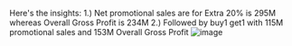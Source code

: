Here's the insights:
1.) Net promotional sales are for Extra 20% is 295M whereas Overall Gross Profit is 234M
2.) Followed by buy1 get1 with 115M promotional sales and 153M Overall Gross Profit
![image](https://github.com/user-attachments/assets/f2b78673-84b5-47b7-8669-e08bae9716ab)

